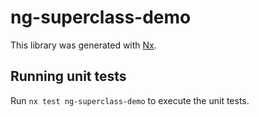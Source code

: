 # ng-superclass-demo

This library was generated with [Nx](https://nx.dev).

## Running unit tests

Run `nx test ng-superclass-demo` to execute the unit tests.
